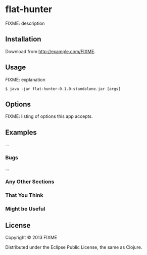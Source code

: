 # flat-hunter

FIXME: description

## Installation

Download from http://example.com/FIXME.

## Usage

FIXME: explanation

    $ java -jar flat-hunter-0.1.0-standalone.jar [args]

## Options

FIXME: listing of options this app accepts.

## Examples

...

### Bugs

...

### Any Other Sections
### That You Think
### Might be Useful

## License

Copyright © 2013 FIXME

Distributed under the Eclipse Public License, the same as Clojure.
